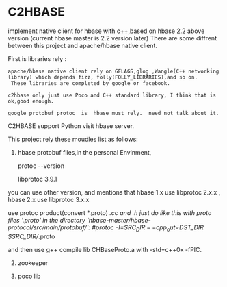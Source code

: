 # C2HBASE
implement native client for hbase  with c++,based on hbase 2.2 above version (current hbase master is 2.2 version later) 
There are some diffrent between this project and apache/hbase native client.

First is libraries rely :
     
	apache/hbase native client rely on GFLAGS,glog ,Wangle(C++ networking library) which depends fizz, folly(FOLLY_LIBRARIES),and so on. 
	 These libraries are completed by google or facebook.
     
	c2hbase only just use Poco and C++ standard library, I think that is ok,good enough.
	
	google protobuf protoc  is  hbase must rely.  need not talk about it.  


C2HBASE support Python visit hbase server.

This project  rely  these moudles list as follows:

1. hbase protobuf files,in the personal Envinment,
 
   protoc --version

   libprotoc 3.9.1

  you can use other version, and mentions that hbase 1.x use libprotoc 2.x.x  , hbase 2.x use libprotoc 3.x.x
 
  use protoc product(convert *.proto) *.cc and *.h just do like this with proto files '*.proto' 
  in the directory 'hbase-master/hbase-protocol/src/main/protobuf/':
	#protoc -I=$SRC_DIR --cpp_out=$DST_DIR $SRC_DIR/*.proto

 and then use g++ compile lib CHBaseProto.a  with  -std=c++0x -fPIC.

2. zookeeper

3. poco lib

 
